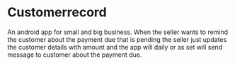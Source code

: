 # Customerrecord
An android app for small and big business. When the seller wants to remind the customer about the payment
due that is pending the seller just updates the customer details with amount and the app will daily or as 
set will send message to customer about the payment due.
